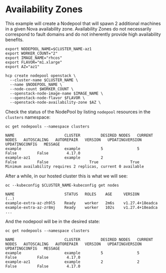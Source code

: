 # Availability Zones

This example will create a Nodepool that will spawn 2 additional machines in a given Nova availability zone.
Availability Zones do not necessarily correspond to fault domains and do not inherently provide high availability benefits.

```shell
export NODEPOOL_NAME=$CLUSTER_NAME-az1
export WORKER_COUNT="2"
export IMAGE_NAME="rhcos"
export FLAVOR="m1.xlarge"
export AZ="az1"

hcp create nodepool openstack \
  --cluster-name $CLUSTER_NAME \
  --name $NODEPOOL_NAME \
  --node-count $WORKER_COUNT \
  --openstack-node-image-name $IMAGE_NAME \
  --openstack-node-flavor $FLAVOR \
  --openstack-node-availability-zone $AZ \
```

Check the status of the NodePool by listing `nodepool` resources in the `clusters`
namespace:

```shell
oc get nodepools --namespace clusters

NAME                      CLUSTER         DESIRED NODES   CURRENT NODES   AUTOSCALING   AUTOREPAIR   VERSION   UPDATINGVERSION   UPDATINGCONFIG   MESSAGE
example                   example         5               5               False         False        4.17.0
example-az1               example         2                               False         False                  True              True             Minimum availability requires 2 replicas, current 0 available
```

After a while, in our hosted cluster this is what we will see:

```shell
oc --kubeconfig $CLUSTER_NAME-kubeconfig get nodes

NAME                      STATUS   ROLES    AGE     VERSION
(..)
example-extra-az-zh9l5    Ready    worker   2m6s    v1.27.4+18eadca
example-extra-az-zr8mj    Ready    worker   102s    v1.27.4+18eadca
...
```

And the nodepool will be in the desired state:

```shell
oc get nodepools --namespace clusters

NAME                      CLUSTER         DESIRED NODES   CURRENT NODES   AUTOSCALING   AUTOREPAIR   VERSION   UPDATINGVERSION   UPDATINGCONFIG   MESSAGE
example                   example         5               5               False         False        4.17.0
example-az1               example         2               2               False         False        4.17.0
```
